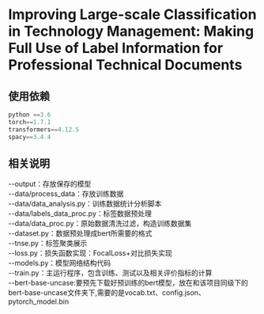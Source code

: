 # Improving Large-scale Classification in Technology Management: Making Full Use of Label Information for Professional Technical Documents
## 使用依赖
```python
python ==3.6
torch==1.7.1
transformers==4.12.5 
spacy==3.4.4 
```
## 相关说明
--output：存放保存的模型<br>
--data/process_data：存放训练数据<br>
--data/data_analysis.py：训练数据统计分析脚本<br>
--data/labels_data_proc.py：标签数据预处理<br>
--data/data_proc.py：原始数据清洗过滤，构造训练数据集<br>
--dataset.py：数据预处理成bert所需要的格式<br>
--tnse.py：标签聚类展示<br>
--loss.py：损失函数实现：FocalLoss+对比损失实现<br>
--models.py：模型网络结构代码<br>
--train.py：主运行程序，包含训练、测试以及相关评价指标的计算<br>
--bert-base-uncase:要预先下载好预训练的bert模型，放在和该项目同级下的bert-base-uncase文件夹下,需要的是vocab.txt、config.json、pytorch_model.bin
